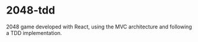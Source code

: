 # 2048-tdd
2048 game developed with React, using the MVC architecture and following a TDD implementation.
